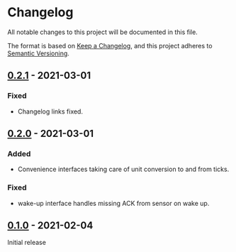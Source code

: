# Changelog

All notable changes to this project will be documented in this file.

The format is based on [Keep a Changelog](https://keepachangelog.com/en/1.0.0/),
and this project adheres to [Semantic Versioning](https://semver.org/spec/v2.0.0.html).


## [0.2.1] - 2021-03-01

### Fixed
- Changelog links fixed.

## [0.2.0] - 2021-03-01

### Added
- Convenience interfaces taking care of unit conversion to and from ticks.

### Fixed
- wake-up interface handles missing ACK from sensor on wake up.


## [0.1.0] - 2021-02-04

Initial release

[0.2.1]: https://github.com/Sensirion/raspberry-pi-i2c-scd4x/compare/0.2.0...0.2.1
[0.2.0]: https://github.com/Sensirion/raspberry-pi-i2c-scd4x/compare/0.1.0...0.2.0
[0.1.0]: https://github.com/Sensirion/raspberry-pi-i2c-scd4x/releases/tag/0.1.0
